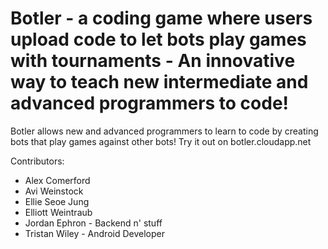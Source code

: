 Botler - a coding game where users upload code to let bots play games with tournaments
       - An innovative way to teach new intermediate and advanced programmers to code!
=====

Botler allows new and advanced programmers to learn to code by creating bots that play games against other bots! Try it out on botler.cloudapp.net

Contributors:
- Alex Comerford
- Avi Weinstock
- Ellie Seoe Jung
- Elliott Weintraub
- Jordan Ephron - Backend n' stuff
- Tristan Wiley - Android Developer

